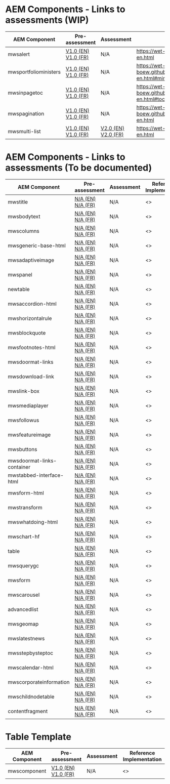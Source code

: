 # AEM Components - Links to assessments (WIP)

| AEM Component | Pre-assessment | Assessment  | Reference Implementation |
| ------------- | ------------- | ------------- | ------------- |
| mwsalert  | <a href="https://servicecanada.github.io/aem-wet-reference/aem-package/content/alerts/a11y-1-en.html">V1.0 (EN)</a><br><a href="https://servicecanada.github.io/aem-wet-reference/aem-package/content/alerts/a11y-1-fr.html">V1.0 (FR) | N/A  | <https://wet-boew.github.io/GCWeb/common/alert/alerts-en.html> |
| mwsportfolioministers  | <a href="https://servicecanada.github.io/aem-wet-reference/aem-package/content/portfolioministers/a11y-1-en.html">V1.0 (EN)</a><br><a href="https://servicecanada.github.io/aem-wet-reference/aem-package/content/portfolioministers/a11y-1-fr.html">V1.0 (FR)  | N/A  |<https://wet-boew.github.io/GCWeb/components/components-en.html#min-port>  |
| mwsinpagetoc  | <a href="https://servicecanada.github.io/aem-wet-reference/aem-package/content/tableofcontent/a11y-1-en.html">V1.0 (EN)</a><br><a href="https://servicecanada.github.io/aem-wet-reference/aem-package/content/tableofcontent/a11y-1-fr.html">V1.0 (FR)  | N/A  |<https://wet-boew.github.io/GCWeb/components/components-en.html#toc>  |
| mwspagination  | <a href="https://servicecanada.github.io/aem-wet-reference/aem-package/content/pagination/a11y-1-en.html">V1.0 (EN)</a><br><a href="https://servicecanada.github.io/aem-wet-reference/aem-package/content/pagination/a11y-1-fr.html">V1.0 (FR)  | N/A  |<https://wet-boew.github.io/GCWeb/templates/advancedservice/index-en.html>  |
| mwsmulti-list  | <a href="https://servicecanada.github.io/aem-wet-reference/aem-package/content/list/a11y-1-en.html">V1.0 (EN)</a><br><a href="https://servicecanada.github.io/aem-wet-reference/aem-package/content/list/a11y-1-fr.html">V1.0 (FR)  | <a href="https://servicecanada.github.io/aem-wet-reference/aem-package/content/list/a11y-2-en.html">V2.0 (EN)</a><br><a href="https://servicecanada.github.io/aem-wet-reference/aem-package/content/list/a11y-2-fr.html">V2.0 (FR)   | <https://wet-boew.github.io/GCWeb/common/list/lists-en.html>  |
# AEM Components - Links to assessments (To be documented)
| AEM Component | Pre-assessment | Assessment  | Reference Implementation |
| ------------- | ------------- | ------------- | ------------- |
| mwstitle  | <a href="https://servicecanada.github.io/aem-wet-reference/aem-package/content/***/a11y-1-en.html">N/A (EN)</a><br><a href="https://servicecanada.github.io/aem-wet-reference/aem-package/content/***/a11y-1-fr.html">N/A (FR)  | N/A  |<>  |
| mwsbodytext  | <a href="https://servicecanada.github.io/aem-wet-reference/aem-package/content/***/a11y-1-en.html">N/A (EN)</a><br><a href="https://servicecanada.github.io/aem-wet-reference/aem-package/content/***/a11y-1-fr.html">N/A (FR)  | N/A  |<>  |
| mwscolumns  | <a href="https://servicecanada.github.io/aem-wet-reference/aem-package/content/***/a11y-1-en.html">N/A (EN)</a><br><a href="https://servicecanada.github.io/aem-wet-reference/aem-package/content/***/a11y-1-fr.html">N/A (FR)  | N/A  |<>  |
| mwsgeneric-base-html  | <a href="https://servicecanada.github.io/aem-wet-reference/aem-package/content/***/a11y-1-en.html">N/A (EN)</a><br><a href="https://servicecanada.github.io/aem-wet-reference/aem-package/content/***/a11y-1-fr.html">N/A (FR)  | N/A  |<>  |
| mwsadaptiveimage  | <a href="https://servicecanada.github.io/aem-wet-reference/aem-package/content/***/a11y-1-en.html">N/A (EN)</a><br><a href="https://servicecanada.github.io/aem-wet-reference/aem-package/content/***/a11y-1-fr.html">N/A (FR)  | N/A  |<>  |
| mwspanel  | <a href="https://servicecanada.github.io/aem-wet-reference/aem-package/content/***/a11y-1-en.html">N/A (EN)</a><br><a href="https://servicecanada.github.io/aem-wet-reference/aem-package/content/***/a11y-1-fr.html">N/A (FR)  | N/A  |<>  |
| newtable  | <a href="https://servicecanada.github.io/aem-wet-reference/aem-package/content/***/a11y-1-en.html">N/A (EN)</a><br><a href="https://servicecanada.github.io/aem-wet-reference/aem-package/content/***/a11y-1-fr.html">N/A (FR)  | N/A  |<>  |
| mwsaccordion-html  | <a href="https://servicecanada.github.io/aem-wet-reference/aem-package/content/***/a11y-1-en.html">N/A (EN)</a><br><a href="https://servicecanada.github.io/aem-wet-reference/aem-package/content/***/a11y-1-fr.html">N/A (FR)  | N/A  |<>  |
| mwshorizontalrule  | <a href="https://servicecanada.github.io/aem-wet-reference/aem-package/content/***/a11y-1-en.html">N/A (EN)</a><br><a href="https://servicecanada.github.io/aem-wet-reference/aem-package/content/***/a11y-1-fr.html">N/A (FR)  | N/A  |<>  |
| mwsblockquote  | <a href="https://servicecanada.github.io/aem-wet-reference/aem-package/content/***/a11y-1-en.html">N/A (EN)</a><br><a href="https://servicecanada.github.io/aem-wet-reference/aem-package/content/***/a11y-1-fr.html">N/A (FR)  | N/A  |<>  |
| mwsfootnotes-html  | <a href="https://servicecanada.github.io/aem-wet-reference/aem-package/content/***/a11y-1-en.html">N/A (EN)</a><br><a href="https://servicecanada.github.io/aem-wet-reference/aem-package/content/***/a11y-1-fr.html">N/A (FR)  | N/A  |<>  |
| mwsdoormat-links  | <a href="https://servicecanada.github.io/aem-wet-reference/aem-package/content/***/a11y-1-en.html">N/A (EN)</a><br><a href="https://servicecanada.github.io/aem-wet-reference/aem-package/content/***/a11y-1-fr.html">N/A (FR)  | N/A  |<>  |
| mwsdownload-link  | <a href="https://servicecanada.github.io/aem-wet-reference/aem-package/content/***/a11y-1-en.html">N/A (EN)</a><br><a href="https://servicecanada.github.io/aem-wet-reference/aem-package/content/***/a11y-1-fr.html">N/A (FR)  | N/A  |<>  |
| mwslink-box  | <a href="https://servicecanada.github.io/aem-wet-reference/aem-package/content/***/a11y-1-en.html">N/A (EN)</a><br><a href="https://servicecanada.github.io/aem-wet-reference/aem-package/content/***/a11y-1-fr.html">N/A (FR)  | N/A  |<>  |
| mwsmediaplayer  | <a href="https://servicecanada.github.io/aem-wet-reference/aem-package/content/***/a11y-1-en.html">N/A (EN)</a><br><a href="https://servicecanada.github.io/aem-wet-reference/aem-package/content/***/a11y-1-fr.html">N/A (FR)  | N/A  |<>  |
| mwsfollowus  | <a href="https://servicecanada.github.io/aem-wet-reference/aem-package/content/***/a11y-1-en.html">N/A (EN)</a><br><a href="https://servicecanada.github.io/aem-wet-reference/aem-package/content/***/a11y-1-fr.html">N/A (FR)  | N/A  |<>  |
| mwsfeatureimage  | <a href="https://servicecanada.github.io/aem-wet-reference/aem-package/content/***/a11y-1-en.html">N/A (EN)</a><br><a href="https://servicecanada.github.io/aem-wet-reference/aem-package/content/***/a11y-1-fr.html">N/A (FR)  | N/A  |<>  |
| mwsbuttons  | <a href="https://servicecanada.github.io/aem-wet-reference/aem-package/content/***/a11y-1-en.html">N/A (EN)</a><br><a href="https://servicecanada.github.io/aem-wet-reference/aem-package/content/***/a11y-1-fr.html">N/A (FR)  | N/A  |<>  |
| mwsdoormat-links-container  | <a href="https://servicecanada.github.io/aem-wet-reference/aem-package/content/***/a11y-1-en.html">N/A (EN)</a><br><a href="https://servicecanada.github.io/aem-wet-reference/aem-package/content/***/a11y-1-fr.html">N/A (FR)  | N/A  |<>  |
| mwstabbed-interface-html  | <a href="https://servicecanada.github.io/aem-wet-reference/aem-package/content/***/a11y-1-en.html">N/A (EN)</a><br><a href="https://servicecanada.github.io/aem-wet-reference/aem-package/content/***/a11y-1-fr.html">N/A (FR)  | N/A  |<>  |
| mwsform-html  | <a href="https://servicecanada.github.io/aem-wet-reference/aem-package/content/***/a11y-1-en.html">N/A (EN)</a><br><a href="https://servicecanada.github.io/aem-wet-reference/aem-package/content/***/a11y-1-fr.html">N/A (FR)  | N/A  |<>  |
| mwstransform  | <a href="https://servicecanada.github.io/aem-wet-reference/aem-package/content/***/a11y-1-en.html">N/A (EN)</a><br><a href="https://servicecanada.github.io/aem-wet-reference/aem-package/content/***/a11y-1-fr.html">N/A (FR)  | N/A  |<>  |
| mwswhatdoing-html  | <a href="https://servicecanada.github.io/aem-wet-reference/aem-package/content/***/a11y-1-en.html">N/A (EN)</a><br><a href="https://servicecanada.github.io/aem-wet-reference/aem-package/content/***/a11y-1-fr.html">N/A (FR)  | N/A  |<>  |
| mwschart-hf  | <a href="https://servicecanada.github.io/aem-wet-reference/aem-package/content/***/a11y-1-en.html">N/A (EN)</a><br><a href="https://servicecanada.github.io/aem-wet-reference/aem-package/content/***/a11y-1-fr.html">N/A (FR)  | N/A  |<>  |
| table  | <a href="https://servicecanada.github.io/aem-wet-reference/aem-package/content/***/a11y-1-en.html">N/A (EN)</a><br><a href="https://servicecanada.github.io/aem-wet-reference/aem-package/content/***/a11y-1-fr.html">N/A (FR)  | N/A  |<>  |
| mwsquerygc  | <a href="https://servicecanada.github.io/aem-wet-reference/aem-package/content/***/a11y-1-en.html">N/A (EN)</a><br><a href="https://servicecanada.github.io/aem-wet-reference/aem-package/content/***/a11y-1-fr.html">N/A (FR)  | N/A  |<>  |
| mwsform  | <a href="https://servicecanada.github.io/aem-wet-reference/aem-package/content/***/a11y-1-en.html">N/A (EN)</a><br><a href="https://servicecanada.github.io/aem-wet-reference/aem-package/content/***/a11y-1-fr.html">N/A (FR)  | N/A  |<>  |
| mwscarousel  | <a href="https://servicecanada.github.io/aem-wet-reference/aem-package/content/***/a11y-1-en.html">N/A (EN)</a><br><a href="https://servicecanada.github.io/aem-wet-reference/aem-package/content/***/a11y-1-fr.html">N/A (FR)  | N/A  |<>  |
| advancedlist  | <a href="https://servicecanada.github.io/aem-wet-reference/aem-package/content/***/a11y-1-en.html">N/A (EN)</a><br><a href="https://servicecanada.github.io/aem-wet-reference/aem-package/content/***/a11y-1-fr.html">N/A (FR)  | N/A  |<>  |
| mwsgeomap  | <a href="https://servicecanada.github.io/aem-wet-reference/aem-package/content/***/a11y-1-en.html">N/A (EN)</a><br><a href="https://servicecanada.github.io/aem-wet-reference/aem-package/content/***/a11y-1-fr.html">N/A (FR)  | N/A  |<>  |
| mwslatestnews  | <a href="https://servicecanada.github.io/aem-wet-reference/aem-package/content/***/a11y-1-en.html">N/A (EN)</a><br><a href="https://servicecanada.github.io/aem-wet-reference/aem-package/content/***/a11y-1-fr.html">N/A (FR)  | N/A  |<>  |
| mwsstepbysteptoc  | <a href="https://servicecanada.github.io/aem-wet-reference/aem-package/content/***/a11y-1-en.html">N/A (EN)</a><br><a href="https://servicecanada.github.io/aem-wet-reference/aem-package/content/***/a11y-1-fr.html">N/A (FR)  | N/A  |<>  |
| mwscalendar-html  | <a href="https://servicecanada.github.io/aem-wet-reference/aem-package/content/***/a11y-1-en.html">N/A (EN)</a><br><a href="https://servicecanada.github.io/aem-wet-reference/aem-package/content/***/a11y-1-fr.html">N/A (FR)  | N/A  |<>  |
| mwscorporateinformation  | <a href="https://servicecanada.github.io/aem-wet-reference/aem-package/content/***/a11y-1-en.html">N/A (EN)</a><br><a href="https://servicecanada.github.io/aem-wet-reference/aem-package/content/***/a11y-1-fr.html">N/A (FR)  | N/A  |<>  |
| mwschildnodetable  | <a href="https://servicecanada.github.io/aem-wet-reference/aem-package/content/***/a11y-1-en.html">N/A (EN)</a><br><a href="https://servicecanada.github.io/aem-wet-reference/aem-package/content/***/a11y-1-fr.html">N/A (FR)  | N/A  |<>  |
| contentfragment  | <a href="https://servicecanada.github.io/aem-wet-reference/aem-package/content/***/a11y-1-en.html">N/A (EN)</a><br><a href="https://servicecanada.github.io/aem-wet-reference/aem-package/content/***/a11y-1-fr.html">N/A (FR)  | N/A  |<>  |


# Table Template
| AEM Component | Pre-assessment | Assessment  | Reference Implementation |
| ------------- | ------------- | ------------- | ------------- |
| mwscomponent  | <a href="https://servicecanada.github.io/aem-wet-reference/aem-package/content/***/a11y-1-en.html">V1.0 (EN)</a><br><a href="https://servicecanada.github.io/aem-wet-reference/aem-package/content/***/a11y-1-fr.html">V1.0 (FR)  | N/A  |<>  |
